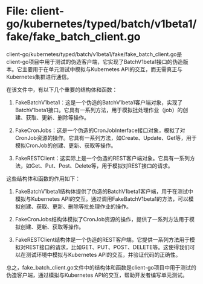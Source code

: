 # File: client-go/kubernetes/typed/batch/v1beta1/fake/fake_batch_client.go

client-go/kubernetes/typed/batch/v1beta1/fake/fake_batch_client.go是client-go项目中用于测试的伪造客户端，它实现了BatchV1beta1接口的伪造版本。它主要用于在单元测试中模拟与Kubernetes API的交互，而无需真正与Kubernetes集群进行通信。

在该文件中，有以下几个重要的结构体和函数：

1. FakeBatchV1beta1：这是一个伪造的BatchV1beta1客户端对象，实现了BatchV1beta1接口。它具有一系列方法，用于模拟批处理作业（job）的创建、获取、更新、删除等操作。

2. FakeCronJobs：这是一个伪造的CronJobInterface接口对象，模拟了对CronJob资源的操作。它具有一系列方法，如Create、Update、Get等，用于模拟CronJob的创建、更新、获取等操作。

3. FakeRESTClient：这实际上是一个伪造的REST客户端对象。它具有一系列方法，如Get、Put、Post、Delete等，用于模拟对REST接口的请求。

这些结构体和函数的作用如下：

1. FakeBatchV1beta1结构体提供了伪造的BatchV1beta1客户端，用于在测试中模拟与Kubernetes API的交互。通过调用FakeBatchV1beta1的方法，可以模拟创建、获取、更新、删除等批处理作业的操作。

2. FakeCronJobs结构体模拟了CronJob资源的操作，提供了一系列方法用于模拟创建、更新、获取等操作。

3. FakeRESTClient结构体是一个伪造的REST客户端，它提供一系列方法用于模拟对REST接口的请求，比如GET、PUT、POST、DELETE等。这使得我们可以在测试环境中模拟与Kubernetes API的交互，并验证代码的正确性。

总之，fake_batch_client.go文件中的结构体和函数是client-go项目中用于测试的伪造客户端，通过模拟与Kubernetes API的交互，帮助开发者编写单元测试。

